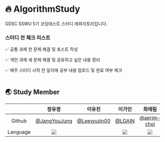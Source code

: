 # 🔥 AlgorithmStudy
GDSC SSWU 5기 코딩테스트 스터디 레파지토리입니다.

### **스터디 전 체크 리스트**

✅ 공통 과제 한 문제 해결 및 포스트 작성

✅ 개인 과제 세 문제 해결 및 공유하고 싶은 내용 정리

✅ 매주 스터디 시작 전 일지에 공부 내용 업로드 및 완료 여부 체크
<br></br>

## 🌏 Study Member
|  | 장유정 | 이유진 | 이가인 | 최애림 |
| :-------------------------------: | :-------------------------------: | :-------------------------------: | :-------------------------------: | :-------------------------------: |
| Github|[@JangYouJung](https://github.com/JangYouJung)| [@Leeyoujin00](https://github.com/Leeyoujin00) |  [@LGAIN](https://github.com/LGAIN)  |  [@aerim-choi](https://github.com/aerim-choi)  |
| Language | <img src="https://img.shields.io/badge/Java-007396?style=for-the-badge&logo=Java&logoColor=white"> |  | <img src="https://img.shields.io/badge/Python-3766AB?style=for-the-badge&logo=Python&logoColor=white">  |  <img src="https://img.shields.io/badge/Python-3766AB?style=for-the-badge&logo=Python&logoColor=white"> |

